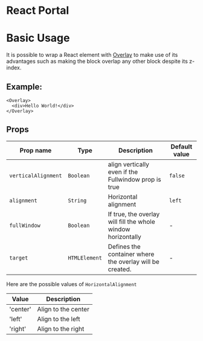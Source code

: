 # React Portal

# Basic Usage

It is possible to wrap a React element with [Overlay](https://github.com/vtex-apps/react-portal/blob/master/react/Overlay.tsx) to make use of its advantages such as making the block overlap any other block despite its z-index.

## Example:

```
<Overlay>
  <div>Hello World!</div>
</Overlay>
```

## Props

| Prop name           | Type          | Description                                                  | Default value |
| ------------        | ------------- | ------------------------------------------------------------ | ------------- |
| `verticalAlignment` | `Boolean`     | align vertically even if the Fullwindow prop is true         | `false`
| `alignment`         | `String`      | Horizontal alignment                                         | `left`        |
| `fullWindow`        | `Boolean`     | If true, the overlay will fill the whole window horizontally | -             |
| `target`            | `HTMLElement` | Defines the container where the overlay will be created.     | -             |
Here are the possible values of `HorizontalAlignment`

| Value    | Description         |
| -------- | ------------------- |
| 'center' | Align to the center |
| 'left'   | Align to the left   |
| 'right'  | Align to the right  |

